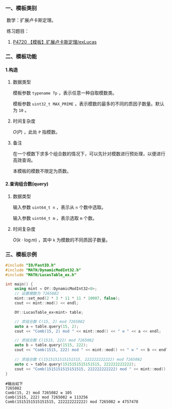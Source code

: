 ### 一、模板类别

​	数学：扩展卢卡斯定理。

​	练习题目：

1. [P4720 【模板】扩展卢卡斯定理/exLucas](https://www.luogu.com.cn/problem/P4720)

### 二、模板功能

#### 1.构造

1. 数据类型

   模板参数 `typename Tp` ，表示任意一种自取模数类。
   
   模板参数 `uint32_t MAX_PRIME` ，表示模数的最多的不同的质因子数量。默认为 `10` 。

2. 时间复杂度

    $O(P)$ ，此处 `P` 指模数。
   
3. 备注

   在一个模数下求多个组合数的情况下，可以先针对模数进行预处理，以便进行高效查询。
   
   本模板的模数不限定为质数。

#### 2.查询组合数(query)

1. 数据类型

   输入参数 `uint64_t n` ，表示从 `n` 个数中选取。

   输入参数 `uint64_t m` ，表示选取 `m` 个数。

2. 时间复杂度

   $O(k\cdot \log m)$ ，其中 `k` 为模数的不同质因子数量。


### 三、模板示例

```c++
#include "IO/FastIO.h"
#include "MATH/DynamicModInt32.h"
#include "MATH/LucasTable_ex.h"

int main() {
    using mint = OY::DynamicModInt32<0>;
    // 设置模数为 7265082
    mint::set_mod(2 * 3 * 11 * 11 * 10007, false);
    cout << mint::mod() << endl;

    OY::LucasTable_ex<mint> table;

    // 求组合数 C(15, 2) mod 7265082
    auto a = table.query(15, 2);
    cout << "Comb(15, 2) mod " << mint::mod() << " ≡ " << a << endl;

    // 求组合数 C(1515, 222) mod 7265082
    auto b = table.query(1515, 222);
    cout << "Comb(1515, 222) mod " << mint::mod() << " ≡ " << b << endl;
    
    // 求组合数 C(1515151515151515, 222222222222) mod 7265082
    auto c = table.query(1515151515151515, 222222222222);
    cout << "Comb(1515151515151515, 222222222222) mod " << mint::mod() << " ≡ " << c << endl;
}
```

```
#输出如下
7265082
Comb(15, 2) mod 7265082 ≡ 105
Comb(1515, 222) mod 7265082 ≡ 113256
Comb(1515151515151515, 222222222222) mod 7265082 ≡ 4757478

```

